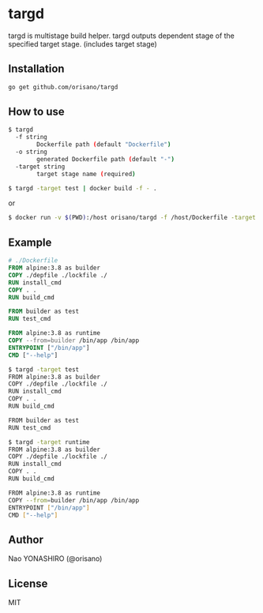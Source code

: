 # targd
targd is multistage build helper. targd outputs dependent stage of the specified target stage. (includes target stage)

## Installation
```bash
go get github.com/orisano/targd
```

## How to use
```bash
$ targd
  -f string
    	Dockerfile path (default "Dockerfile")
  -o string
    	generated Dockerfile path (default "-")
  -target string
    	target stage name (required)
```
```bash
$ targd -target test | docker build -f - .
```
or
```bash
$ docker run -v $(PWD):/host orisano/targd -f /host/Dockerfile -target production
```

## Example
```dockerfile
# ./Dockerfile
FROM alpine:3.8 as builder
COPY ./depfile ./lockfile ./
RUN install_cmd
COPY . .
RUN build_cmd

FROM builder as test
RUN test_cmd

FROM alpine:3.8 as runtime
COPY --from=builder /bin/app /bin/app
ENTRYPOINT ["/bin/app"]
CMD ["--help"]
```
```bash
$ targd -target test
FROM alpine:3.8 as builder
COPY ./depfile ./lockfile ./
RUN install_cmd
COPY . .
RUN build_cmd

FROM builder as test
RUN test_cmd

```
```bash
$ targd -target runtime
FROM alpine:3.8 as builder
COPY ./depfile ./lockfile ./
RUN install_cmd
COPY . .
RUN build_cmd

FROM alpine:3.8 as runtime
COPY --from=builder /bin/app /bin/app
ENTRYPOINT ["/bin/app"]
CMD ["--help"]

```

## Author
Nao YONASHIRO (@orisano)

## License
MIT
